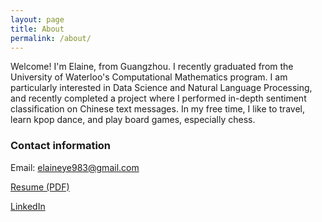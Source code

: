```yaml
---
layout: page
title: About
permalink: /about/
---
```


Welcome! I'm Elaine, from Guangzhou. I recently graduated from the University of Waterloo's Computational Mathematics program. I am particularly interested in Data Science and Natural Language Processing, and recently completed a project where I performed in-depth sentiment classification on Chinese text messages. In my free time, I like to travel, learn kpop dance, and play board games, especially chess.

### Contact information

Email: [elaineye983@gmail.com](mailto:elaineye983@gmail.com)

[Resume (PDF)](https://sugarc0de.github.io/images/elaine_resume_Jan_2020.pdf)

[LinkedIn](https://www.linkedin.com/in/elaineye/)
